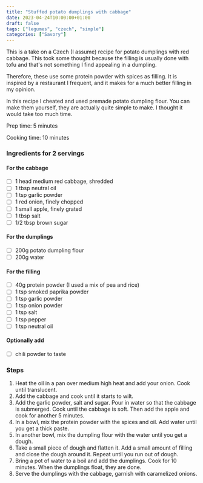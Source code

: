 ```yaml
---
title: "Stuffed potato dumplings with cabbage"
date: 2023-04-24T10:00:00+01:00
draft: false
tags: ["legumes", "czech", "simple"]
categories: ["Savory"]
---
```


This is a take on a Czech (I assume) recipe for potato dumplings with red cabbage. This took some thought because the filling is usually done with tofu and that's not something I find appealing in a dumpling.

Therefore, these use some protein powder with spices as filling. It is inspired by a restaurant I frequent, and it makes for a much better filling in my opinion.

In this recipe I cheated and used premade potato dumpling flour. You can make them yourself, they are actually quite simple to make. I thought it would take too much time.

<div class="recipe">
Prep time: 5 minutes

Cooking time: 10 minutes

### Ingredients for 2 servings
#### For the cabbage
- [ ] 1 head medium red cabbage, shredded
- [ ] 1 tbsp neutral oil
- [ ] 1 tsp garlic powder
- [ ] 1 red onion, finely chopped
- [ ] 1 small apple, finely grated
- [ ] 1 tbsp salt
- [ ] 1/2 tbsp brown sugar
#### For the dumplings
- [ ] 200g potato dumpling flour
- [ ] 200g water
#### For the filling
- [ ] 40g protein powder (I used a mix of pea and rice)
- [ ] 1 tsp smoked paprika powder
- [ ] 1 tsp garlic powder
- [ ] 1 tsp onion powder
- [ ] 1 tsp salt
- [ ] 1 tsp pepper
- [ ] 1 tsp neutral oil
#### Optionally add
- [ ] chili powder to taste

### Steps
1. Heat the oil in a pan over medium high heat and add your onion. Cook until translucent.
2. Add the cabbage and cook until it starts to wilt.
3. Add the garlic powder, salt and sugar. Pour in water so that the cabbage is submerged. Cook until the cabbage is soft. Then add the apple and cook for another 5 minutes.
4. In a bowl, mix the protein powder with the spices and oil. Add water until you get a thick paste.
5. In another bowl, mix the dumpling flour with the water until you get a dough.
6. Take a small piece of dough and flatten it. Add a small amount of filling and close the dough around it. Repeat until you run out of dough.
7. Bring a pot of water to a boil and add the dumplings. Cook for 10 minutes. When the dumplings float, they are done.
8. Serve the dumplings with the cabbage, garnish with caramelized onions.

</div>
